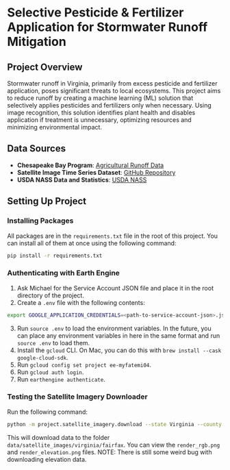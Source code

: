# Selective Pesticide & Fertilizer Application for Stormwater Runoff Mitigation

## Project Overview
Stormwater runoff in Virginia, primarily from excess pesticide and fertilizer application, poses significant threats to local ecosystems. This project aims to reduce runoff by creating a machine learning (ML) solution that selectively applies pesticides and fertilizers only when necessary. Using image recognition, this solution identifies plant health and disables application if treatment is unnecessary, optimizing resources and minimizing environmental impact.

## Data Sources
- **Chesapeake Bay Program**: [Agricultural Runoff Data](https://www.chesapeakebay.net/issues/threats-to-the-bay/agricultural-runoff)
- **Satellite Image Time Series Dataset**: [GitHub Repository](https://github.com/corentin-dfg/Satellite-Image-Time-Series-Datasets?tab=readme-ov-file)
- **USDA NASS Data and Statistics**: [USDA NASS](https://www.nass.usda.gov/Data_and_Statistics/)

## Setting Up Project

### Installing Packages

All packages are in the `requirements.txt` file in the root of this project. You can install all of them at once using the following command:
```bash
pip install -r requirements.txt
```

### Authenticating with Earth Engine

1. Ask Michael for the Service Account JSON file and place it in the root directory of the project.
2. Create a `.env` file with the following contents:
```bash
export GOOGLE_APPLICATION_CREDENTIALS=<path-to-service-account-json>.json
```
3. Run `source .env` to load the environment variables. In the future, you can place any environment variables in here in the same format and run `source .env` to load them.
4. Install the `gcloud` CLI. On Mac, you can do this with `brew install --cask google-cloud-sdk`.
5. Run `gcloud config set project ee-myfatemi04`.
6. Run `gcloud auth login`.
7. Run `earthengine authenticate`.

### Testing the Satellite Imagery Downloader

Run the following command:
```bash
python -m project.satellite_imagery.download --state Virginia --county Fairfax
```

This will download data to the folder `data/satellite_images/virginia/fairfax`. You can view the `render_rgb.png` and `render_elevation.png` files. NOTE: There is still some weird bug with downloading elevation data.
